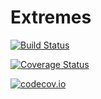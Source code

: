# Extremes

[![Build Status](https://travis-ci.org/jojal5/Extremes.jl.svg?branch=master)](https://travis-ci.org/jojal5/Extremes.jl)

[![Coverage Status](https://coveralls.io/repos/jojal5/Extremes.jl/badge.svg?branch=master&service=github)](https://coveralls.io/github/jojal5/Extremes.jl?branch=master)

[![codecov.io](http://codecov.io/github/jojal5/Extremes.jl/coverage.svg?branch=master)](http://codecov.io/github/jojal5/Extremes.jl?branch=master)
